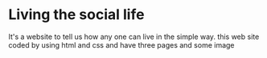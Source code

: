 
# Living the social life

It's a website to tell us how any one can live in the simple way.
this web site coded by using html and css
and have three pages and some image  
